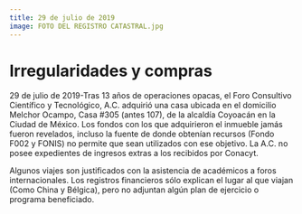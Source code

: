 ```yaml
---
title: 29 de julio de 2019
image: FOTO DEL REGISTRO CATASTRAL.jpg
---
```


# Irregularidades y compras 

29 de julio de 2019-Tras 13 años de operaciones opacas, el Foro Consultivo Científico y Tecnológico, A.C. adquirió una casa ubicada en el domicilio Melchor Ocampo, Casa #305 (antes 107), de la alcaldía Coyoacán en la Ciudad de México. Los fondos con los que adquirieron el inmueble jamás fueron revelados, incluso la fuente de donde obtenían recursos (Fondo F002 y FONIS) no permite que sean utilizados con ese objetivo. La A.C. no posee expedientes de ingresos extras a los recibidos por Conacyt.

Algunos viajes son justificados con la asistencia de académicos a foros internacionales. Los registros financieros sólo explican el lugar al que viajan (Como China y Bélgica), pero no adjuntan algún plan de ejercicio o programa beneficiado.
